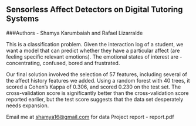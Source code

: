 ## Sensorless Affect Detectors on Digital Tutoring Systems
###Authors - Shamya Karumbaiah and Rafael Lizarralde

This is a classification problem. Given the interaction log of a student, we want a model that can predict whether they have a particular affect (are feeling specific relevant emotions). The emotional states of interest are - concentrating, confused, bored and frustrated. 

Our final solution involved the selection of 57 features, including several of the affect history features we added. Using a random forest with 40 trees, it scored a Cohen’s Kappa of 0.306, and scored 0.230 on the test set. The cross-validation score is significantly better than the cross-validation score reported earlier, but the test score suggests that the data set desperately needs expansion.

Email me at shamya16@gmail.com for data
Project report - report.pdf 
